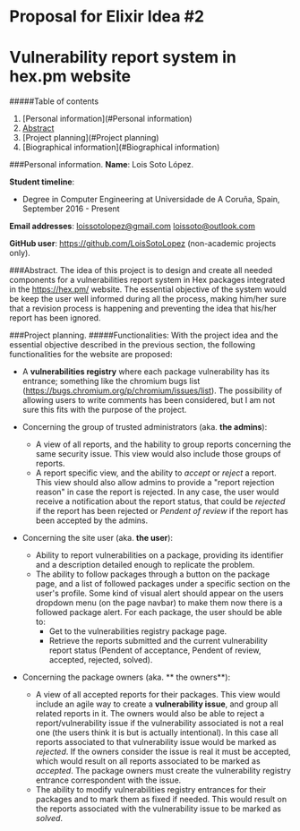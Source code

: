 Proposal for Elixir Idea #2 
==
Vulnerability report system in hex.pm website
==
#####Table of contents
1. [Personal information](#Personal information)
2. [Abstract](#Abstract)
3. [Project planning](#Project planning)
4. [Biographical information](#Biographical information)

###Personal information.
**Name**: 
Lois Soto López.

**Student timeline**:
- Degree in Computer Engineering at Universidade de A Coruña, Spain, September 2016 - Present

**Email addresses**: 
loissotolopez@gmail.com
loissoto@outlook.com

**GitHub user**: 
https://github.com/LoisSotoLopez (non-academic projects only).

###Abstract.
 The idea of this project is to design and create all needed components for a vulnerabilities report system in Hex packages integrated in the https://hex.pm/ website.
The essential objective of the system would be keep the user well informed during all the process, making him/her sure that a revision process is happening and preventing the idea that his/her report has been ignored.

###Project planning.
#####Functionalities:
With the project idea and the essential objective described in the previous section, the following functionalities for the website are proposed:

* A **vulnerabilities registry**  where each package vulnerability has its entrance; something like the chromium bugs list (https://bugs.chromium.org/p/chromium/issues/list). The possibility of allowing users to write comments has been considered, but I am not sure this fits with the purpose of the project. 

* Concerning the group of trusted administrators (aka. **the admins**):
    * A view of all reports, and the hability to group reports concerning the same security issue. This view would also include those groups of reports.
    * A report specific view, and the ability to *accept* or *reject* a report. This view should also allow admins to provide a "report rejection reason" in case the report is rejected.
    In any case, the user would receive a notification about the report status, that could be *rejected* if the report has been rejected or *Pendent of review* if the report has been accepted by the admins.
    
* Concerning the site user  (aka. **the user**):
    * Ability to report vulnerabilities on a package, providing its identifier and a description detailed enough to replicate the problem.
    * The ability to follow packages through a button on the package page, and a list of followed packages under a specific section on the user's profile. Some kind of visual alert should appear on the users dropdown menu (on the page navbar) to make them now there is a followed package alert. For each package, the user should be able to:
        * Get to the vulnerabilities registry package page.
        * Retrieve the reports submitted and the current vulnerability report status (Pendent of acceptance, Pendent of review, accepted, rejected, solved).
    
* Concerning the package owners (aka. ** the owners**):
    * A view of all accepted reports for their packages. This view would include an agile way to create a **vulnerability issue**, and group all related reports in it. The owners would also be able to reject a report/vulnerability issue if the vulnerability associated is not a real one (the users think it is but is actually intentional). In this case all reports associated to that vulnerability issue would be marked as *rejected*. If the owners consider the issue is real it must be accepted, which would result on all reports associated to be marked as *accepted*. The package owners must create the vulnerability registry entrance correspondent with the issue.
    * The ability to modify vulnerabilities registry entrances for their packages and to mark them as fixed if needed. This would result on the reports associated with the vulnerability issue to be marked as *solved*.

    
        


